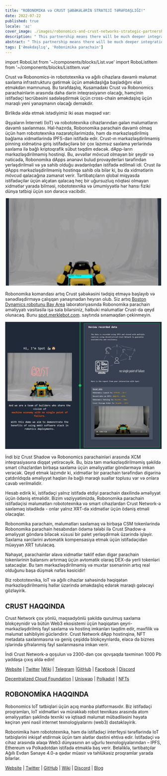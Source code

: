 ```yaml
---
title: "ROBONOMIKA və CRUST ŞƏBƏKƏLƏRİN STRATEJİ TƏRƏFDAŞLIĞI!"
date: 2022-07-22
published: true
locale: 'az'
cover_image: ./images/robonomics-and-crust-networks-strategic-partnership/cover.png
description: " This partnership means there will be much deeper integration between the Crust and Robonomics parachains on Kusama, as well as an interesting new approach for cross-chain collaboration to simplify the user experience."
abstract: " This partnership means there will be much deeper integration between the Crust and Robonomics parachains on Kusama, as well as an interesting new approach for cross-chain collaboration to simplify the user experience."
tags: ['Əməkdaşlıq', 'Robonimika parachain']
---
```


import RoboList from '~/components/blocks/List.vue'
import RoboListItem from '~/components/blocks/ListItem.vue'

Crust və Robonomics-in robototexnika və ağıllı cihazlara davamlı məlumat saxlama infrastrukturu gətirmək üçün əməkdaşlığa başladığını elan etməkdən məmnunuq. Bu tərəfdaşlıq, Kusamadakı Crust və Robonomics parachainlərin arasında daha dərin inteqrasiyanın olacağı, həmçinin istifadəçi təcrübəsini sadələşdirmək üçün cross-chain əməkdaşlıq üçün maraqlı yeni yanaşmanın olacağı deməkdir.

Birlikdə əldə etmək istədiyimiz iki əsas məqsəd var:

<robo-list>
    <robo-list-item>
        Əşyaların İnterneti (IoT) və robototexnika cihazlarından gələn məlumatların davamlı saxlanması. Hal-hazırda, Robonomika parachain davamlı olmaq üçün həm robototexnika nəzarətçilərimizdə, həm də mərkəzləşdirilmiş bağlama xidmətlərində IPFS-dən istifadə edir. Crust-ın mərkəzləşdirilməmiş pinning xidmətinə giriş istifadəçilərə bir çox lazımsız saxlama yerlərində saxlama ilə bağlı kriptoqrafik sübut təqdim edəcək.
    </robo-list-item>
    <robo-list-item>
        dApp-ların mərkəzləşdirilməmiş hostinqi. Bu, əvvəllər mövcud olmayan bir şeydir və nəticədə, Robonomika dApps ənənəvi bulud provayderləri tərəfindən yerləşdirilməli və ya sahib olduğu avadanlıqdan istifadə edilməli idi. Crust ilə dApps mərkəzləşdirilməmiş hostinqə sahib ola bilər ki, bu da xidmətlərin mövcud qalacağına zəmanət verir. Tərtibatçıların qlobal miqyasda istifadəçilər üçün əlçatan qalacaq heç bir uğursuzluq nöqtəsi olmayan xidmətlər yarada bilməsi, robototexnika və ümumiyyətlə hər hansı fiziki dünya tətbiqi üçün son dərəcə vacibdir.
    </robo-list-item>
</robo-list>

<p align="center">
  <img src="./images/robonomics-and-crust-networks-strategic-partnership/spot.gif">
</p>

Robonomika komandası artıq Crust şəbəkəsini tədqiq etməyə başlayıb və sənədləşdirməyə çalışqan yanaşmadan heyran olub. Siz artıq [Boston Dynamics robotunu Bay Area](https://spot.merklebot.com) laboratoriyasında Robonomika parachain əməliyyatı vasitəsilə işə sala bilərsiniz, halbuki məlumatlar Crust-da qeyd olunacaq. Bunu [spot.merklebot.com](https://spot.merklebot.com). saytında sınamaqdan çekinmeyin.

![Demo web app](./images/robonomics-and-crust-networks-strategic-partnership/demo.png)

İndi biz Crust Shadow və Robonomics parachainləri arasında XCM inteqrasiyasına diqqət yetirəcəyik. Bu, bizə tam mərkəzləşdirilməmiş şəkildə smart cihazlardan birbaşa saxlama üçün əməliyyatlar göndərməyə imkan verəcək. Qeyd etmək lazımdır ki, xidmətlər bir parachain tərəfindən digərinə çatdırıldıqda əməliyyat haqları ilə bağlı maraqlı suallar toplusu var və onlara cavab verilməlidir.

Hesab edirik ki, istifadəçi yalnız istifadə etdiyi parachain daxilində əməliyyat üçün ödəniş etməlidir. Bizim vəziyyətimizdə, Robonomika parachain istifadəçisi məlumatları robototexnika və smart cihazlardan Crust Network-ə saxlamaq istədikdə - onlar yalnız XRT-də xidmətlər üçün ödəniş etməli olacaqlar.

Robonomika parachain, məlumatları saxlamaq və birbaşa CSM tokenlərində Robonomika parachain hesabından ödəmə tələbi ilə Crust Shadow-a əməliyyat göndərə biləcək xüsusi bir palet yerləşdirmək üzərində işləyir. Saxlama xərclərini avtomatik kompensasiya etmək üçün istifadəçidən müəyyən XRT tutulacaq.

Nəhayət, parachainlər əlavə xidmətlər təklif edən digər parachain tokenlərinin balansını artırmaq üçün avtomatik olaraq DEX-də yerli tokenləri satacaqlar. Bu tam mərkəzləşdirilməmiş və muxtar ssenarinin artıq real olduğunu başa düşmək nəfəs kəsicidir!

Biz robototexnika, IoT və ağıllı cihazlar sahəsində həqiqətən mərkəzləşdirilməmiş həllər üzərində əməkdaşlıq edərək maraqlı gələcəyi gözləyirik.

## CRUST HAQQINDA

Crust Network çox yönlü, məqsədyönlü şəkildə qurulmuş saxlama blokçeynidir və bütün Web3 ekosistemi üçün həqiqətən qeyri-mərkəzləşdirilmiş fayl saxlama və hostinq imkanları təqdim edir, məxfilik və məlumat sahibliyini gücləndirir. Crust Network dApp hostinqinə, NFT metadata saxlanmasına və geniş çeşiddə blokçeynlərdə, eləcə də biznes işlərində şifrələnmiş fayl saxlanmasına imkan verir.

İndi Crust Network-ə qoşulun və 2300-dən çox qovşaqda təxminən 1000 Pb yaddaşa çıxış əldə edin!

[Website](https://crust.network/) | [Twitter](https://twitter.com/CommunityCrust) |[Wiki](https://wiki.crust.network/) | [Telegram](https://t.me/CrustNetwork) |[GitHub](https://github.com/crustio) | [Facebook](https://www.facebook.com/CrustNetwork/) | [Discord](https://discord.gg/wjDDpb5)

[Decentralized Cloud Foundation](https://decloudf.com/) | [Uniswap](https://medium.com/crustnetwork/decentralized-uniswap-interface-hosting-on-ipfs-18a78d1209ac) | [Polkadot](https://dotapps.io/) | [NFTs](https://medium.com/@bluna.io/bluna-future-of-metaverse-b7fc96fcff6a)

## ROBONOMİKA HAQQINDA

Robonomics IoT tətbiqləri üçün açıq mənbə platformasıdır. Biz istifadəçi proqramları, IoT xidmətləri və mürəkkəb robot texnikası arasında atom əməliyyatları şəklində texniki və iqtisadi məlumat mübadiləsini həyata keçirən yeni nəsil internet texnologiyalarını (web3) dəstəkləyirik.

Robonimika həm robototexnika, həm də istifadəçi interfeysi tərəflərində IoT tətbiqlərini inkişaf etdirmək üçün tam alətlər dəstini ehtiva edir. İstifadəçi və cihaz arasında əlaqə Web3 dünyasının ən uğurlu texnologiyalarından – IPFS, Ethereum və Polkadotdan istifadə etməklə baş verir. Beləliklə, tərtibatçılar Ağıllı Evdən Sənaye 4.0-a qədər müasir və təhlükəsiz proqramlar yarada bilərlər.

[Website](https://robonomics.network) | [Twitter](https://twitter.com/AIRA_Robonomics) | [GitHub](https://github.com/airalab/) | [Wiki](https://wiki.robonomics.network/en/) | [Discord](https://discord.gg/PuBEDkTzSx) | [Blog](https://robonomics.network/blog/)
